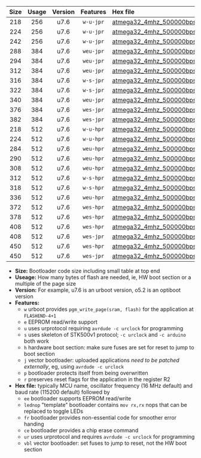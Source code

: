 |Size|Usage|Version|Features|Hex file|
|:-:|:-:|:-:|:-:|:--|
|218|256|u7.6|`w-u-jpr`|[atmega32_4mhz_500000bps_ur_vbl.hex](https://raw.githubusercontent.com/stefanrueger/urboot/main/atmega32_4mhz_500000bps_ur_vbl.hex)|
|224|256|u7.6|`w-u-jpr`|[atmega32_4mhz_500000bps_lednop_ur_vbl.hex](https://raw.githubusercontent.com/stefanrueger/urboot/main/atmega32_4mhz_500000bps_lednop_ur_vbl.hex)|
|242|256|u7.6|`w-u-jpr`|[atmega32_4mhz_500000bps_lednop_fr_ur_vbl.hex](https://raw.githubusercontent.com/stefanrueger/urboot/main/atmega32_4mhz_500000bps_lednop_fr_ur_vbl.hex)|
|288|384|u7.6|`weu-jpr`|[atmega32_4mhz_500000bps_ee_ur_vbl.hex](https://raw.githubusercontent.com/stefanrueger/urboot/main/atmega32_4mhz_500000bps_ee_ur_vbl.hex)|
|294|384|u7.6|`weu-jpr`|[atmega32_4mhz_500000bps_ee_lednop_ur_vbl.hex](https://raw.githubusercontent.com/stefanrueger/urboot/main/atmega32_4mhz_500000bps_ee_lednop_ur_vbl.hex)|
|312|384|u7.6|`weu-jpr`|[atmega32_4mhz_500000bps_ee_lednop_fr_ur_vbl.hex](https://raw.githubusercontent.com/stefanrueger/urboot/main/atmega32_4mhz_500000bps_ee_lednop_fr_ur_vbl.hex)|
|316|384|u7.6|`w-s-jpr`|[atmega32_4mhz_500000bps_vbl.hex](https://raw.githubusercontent.com/stefanrueger/urboot/main/atmega32_4mhz_500000bps_vbl.hex)|
|322|384|u7.6|`w-s-jpr`|[atmega32_4mhz_500000bps_lednop_vbl.hex](https://raw.githubusercontent.com/stefanrueger/urboot/main/atmega32_4mhz_500000bps_lednop_vbl.hex)|
|340|384|u7.6|`weu-jpr`|[atmega32_4mhz_500000bps_ee_lednop_fr_ce_ur_vbl.hex](https://raw.githubusercontent.com/stefanrueger/urboot/main/atmega32_4mhz_500000bps_ee_lednop_fr_ce_ur_vbl.hex)|
|376|384|u7.6|`wes-jpr`|[atmega32_4mhz_500000bps_ee_vbl.hex](https://raw.githubusercontent.com/stefanrueger/urboot/main/atmega32_4mhz_500000bps_ee_vbl.hex)|
|382|384|u7.6|`wes-jpr`|[atmega32_4mhz_500000bps_ee_lednop_vbl.hex](https://raw.githubusercontent.com/stefanrueger/urboot/main/atmega32_4mhz_500000bps_ee_lednop_vbl.hex)|
|218|512|u7.6|`w-u-hpr`|[atmega32_4mhz_500000bps_ur.hex](https://raw.githubusercontent.com/stefanrueger/urboot/main/atmega32_4mhz_500000bps_ur.hex)|
|224|512|u7.6|`w-u-hpr`|[atmega32_4mhz_500000bps_lednop_ur.hex](https://raw.githubusercontent.com/stefanrueger/urboot/main/atmega32_4mhz_500000bps_lednop_ur.hex)|
|284|512|u7.6|`weu-hpr`|[atmega32_4mhz_500000bps_ee_ur.hex](https://raw.githubusercontent.com/stefanrueger/urboot/main/atmega32_4mhz_500000bps_ee_ur.hex)|
|290|512|u7.6|`weu-hpr`|[atmega32_4mhz_500000bps_ee_lednop_ur.hex](https://raw.githubusercontent.com/stefanrueger/urboot/main/atmega32_4mhz_500000bps_ee_lednop_ur.hex)|
|308|512|u7.6|`weu-hpr`|[atmega32_4mhz_500000bps_ee_lednop_fr_ur.hex](https://raw.githubusercontent.com/stefanrueger/urboot/main/atmega32_4mhz_500000bps_ee_lednop_fr_ur.hex)|
|312|512|u7.6|`w-s-hpr`|[atmega32_4mhz_500000bps.hex](https://raw.githubusercontent.com/stefanrueger/urboot/main/atmega32_4mhz_500000bps.hex)|
|318|512|u7.6|`w-s-hpr`|[atmega32_4mhz_500000bps_lednop.hex](https://raw.githubusercontent.com/stefanrueger/urboot/main/atmega32_4mhz_500000bps_lednop.hex)|
|336|512|u7.6|`weu-hpr`|[atmega32_4mhz_500000bps_ee_lednop_fr_ce_ur.hex](https://raw.githubusercontent.com/stefanrueger/urboot/main/atmega32_4mhz_500000bps_ee_lednop_fr_ce_ur.hex)|
|372|512|u7.6|`wes-hpr`|[atmega32_4mhz_500000bps_ee.hex](https://raw.githubusercontent.com/stefanrueger/urboot/main/atmega32_4mhz_500000bps_ee.hex)|
|378|512|u7.6|`wes-hpr`|[atmega32_4mhz_500000bps_ee_lednop.hex](https://raw.githubusercontent.com/stefanrueger/urboot/main/atmega32_4mhz_500000bps_ee_lednop.hex)|
|408|512|u7.6|`wes-hpr`|[atmega32_4mhz_500000bps_ee_lednop_fr.hex](https://raw.githubusercontent.com/stefanrueger/urboot/main/atmega32_4mhz_500000bps_ee_lednop_fr.hex)|
|408|512|u7.6|`wes-jpr`|[atmega32_4mhz_500000bps_ee_lednop_fr_vbl.hex](https://raw.githubusercontent.com/stefanrueger/urboot/main/atmega32_4mhz_500000bps_ee_lednop_fr_vbl.hex)|
|450|512|u7.6|`wes-hpr`|[atmega32_4mhz_500000bps_ee_lednop_fr_ce.hex](https://raw.githubusercontent.com/stefanrueger/urboot/main/atmega32_4mhz_500000bps_ee_lednop_fr_ce.hex)|
|450|512|u7.6|`wes-jpr`|[atmega32_4mhz_500000bps_ee_lednop_fr_ce_vbl.hex](https://raw.githubusercontent.com/stefanrueger/urboot/main/atmega32_4mhz_500000bps_ee_lednop_fr_ce_vbl.hex)|

- **Size:** Bootloader code size including small table at top end
- **Useage:** How many bytes of flash are needed, ie, HW boot section or a multiple of the page size
- **Version:** For example, u7.6 is an urboot version, o5.2 is an optiboot version
- **Features:**
  + `w` urboot provides `pgm_write_page(sram, flash)` for the application at `FLASHEND-4+1`
  + `e` EEPROM read/write support
  + `u` uses urprotocol requiring `avrdude -c urclock` for programming
  + `s` uses skeleton of STK500v1 protocol; `-c urclock` and `-c arduino` both work
  + `h` hardware boot section: make sure fuses are set for reset to jump to boot section
  + `j` vector bootloader: uploaded applications *need to be patched externally*, eg, using `avrdude -c urclock`
  + `p` bootloader protects itself from being overwritten
  + `r` preserves reset flags for the application in the register R2
- **Hex file:** typically MCU name, oscillator frequency (16 MHz default) and baud rate (115200 default) followed by
  + `ee` bootloader supports EEPROM read/write
  + `lednop` "template" bootloader contains `mov rx,rx` nops that can be replaced to toggle LEDs
  + `fr` bootloader provides non-essential code for smoother error handing
  + `ce` bootloader provides a chip erase command
  + `ur` uses urprotocol and requires `avrdude -c urclock` for programming
  + `vbl` vector bootloader: set fuses to jump to reset, not the HW boot section
